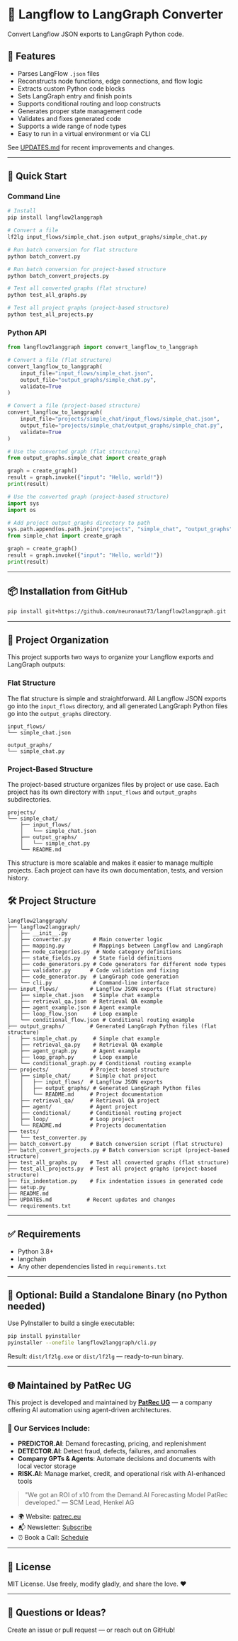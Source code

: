 # 🔄 Langflow to LangGraph Converter

Convert Langflow JSON exports to LangGraph Python code.

## 🚀 Features
- Parses LangFlow `.json` files
- Reconstructs node functions, edge connections, and flow logic
- Extracts custom Python code blocks
- Sets LangGraph entry and finish points
- Supports conditional routing and loop constructs
- Generates proper state management code
- Validates and fixes generated code
- Supports a wide range of node types
- Easy to run in a virtual environment or via CLI

See [UPDATES.md](UPDATES.md) for recent improvements and changes.

---

## 🚗 Quick Start

### Command Line

```bash
# Install
pip install langflow2langgraph

# Convert a file
lf2lg input_flows/simple_chat.json output_graphs/simple_chat.py

# Run batch conversion for flat structure
python batch_convert.py

# Run batch conversion for project-based structure
python batch_convert_projects.py

# Test all converted graphs (flat structure)
python test_all_graphs.py

# Test all project graphs (project-based structure)
python test_all_projects.py
```

### Python API

```python
from langflow2langgraph import convert_langflow_to_langgraph

# Convert a file (flat structure)
convert_langflow_to_langgraph(
    input_file="input_flows/simple_chat.json",
    output_file="output_graphs/simple_chat.py",
    validate=True
)

# Convert a file (project-based structure)
convert_langflow_to_langgraph(
    input_file="projects/simple_chat/input_flows/simple_chat.json",
    output_file="projects/simple_chat/output_graphs/simple_chat.py",
    validate=True
)

# Use the converted graph (flat structure)
from output_graphs.simple_chat import create_graph

graph = create_graph()
result = graph.invoke({"input": "Hello, world!"})
print(result)

# Use the converted graph (project-based structure)
import sys
import os

# Add project output_graphs directory to path
sys.path.append(os.path.join("projects", "simple_chat", "output_graphs"))
from simple_chat import create_graph

graph = create_graph()
result = graph.invoke({"input": "Hello, world!"})
print(result)
```

---

## 📦 Installation from GitHub

```bash
pip install git+https://github.com/neuronaut73/langflow2langgraph.git
```

---

## 📂 Project Organization

This project supports two ways to organize your Langflow exports and LangGraph outputs:

### Flat Structure

The flat structure is simple and straightforward. All Langflow JSON exports go into the `input_flows` directory, and all generated LangGraph Python files go into the `output_graphs` directory.

```
input_flows/
└── simple_chat.json

output_graphs/
└── simple_chat.py
```

### Project-Based Structure

The project-based structure organizes files by project or use case. Each project has its own directory with `input_flows` and `output_graphs` subdirectories.

```
projects/
└── simple_chat/
    ├── input_flows/
    │   └── simple_chat.json
    ├── output_graphs/
    │   └── simple_chat.py
    └── README.md
```

This structure is more scalable and makes it easier to manage multiple projects. Each project can have its own documentation, tests, and version history.

## 🛠 Project Structure

```
langflow2langgraph/
├── langflow2langgraph/
│   ├── __init__.py
│   ├── converter.py       # Main converter logic
│   ├── mapping.py         # Mappings between Langflow and LangGraph
│   ├── node_categories.py  # Node category definitions
│   ├── state_fields.py    # State field definitions
│   ├── code_generators.py # Code generators for different node types
│   ├── validator.py      # Code validation and fixing
│   ├── code_generator.py  # LangGraph code generation
│   └── cli.py             # Command-line interface
├── input_flows/          # Langflow JSON exports (flat structure)
│   ├── simple_chat.json   # Simple chat example
│   ├── retrieval_qa.json  # Retrieval QA example
│   ├── agent_example.json # Agent example
│   ├── loop_flow.json     # Loop example
│   └── conditional_flow.json # Conditional routing example
├── output_graphs/        # Generated LangGraph Python files (flat structure)
│   ├── simple_chat.py     # Simple chat example
│   ├── retrieval_qa.py    # Retrieval QA example
│   ├── agent_graph.py     # Agent example
│   ├── loop_graph.py      # Loop example
│   └── conditional_graph.py # Conditional routing example
├── projects/             # Project-based structure
│   ├── simple_chat/      # Simple chat project
│   │   ├── input_flows/  # Langflow JSON exports
│   │   ├── output_graphs/ # Generated LangGraph Python files
│   │   └── README.md     # Project documentation
│   ├── retrieval_qa/     # Retrieval QA project
│   ├── agent/            # Agent project
│   ├── conditional/      # Conditional routing project
│   ├── loop/             # Loop project
│   └── README.md         # Projects documentation
├── tests/
│   └── test_converter.py
├── batch_convert.py      # Batch conversion script (flat structure)
├── batch_convert_projects.py # Batch conversion script (project-based structure)
├── test_all_graphs.py    # Test all converted graphs (flat structure)
├── test_all_projects.py  # Test all project graphs (project-based structure)
├── fix_indentation.py    # Fix indentation issues in generated code
├── setup.py
├── README.md
├── UPDATES.md           # Recent updates and changes
└── requirements.txt
```

---

## ✅ Requirements

- Python 3.8+
- langchain
- Any other dependencies listed in `requirements.txt`

---

## 🔐 Optional: Build a Standalone Binary (no Python needed)

Use PyInstaller to build a single executable:

```bash
pip install pyinstaller
pyinstaller --onefile langflow2langgraph/cli.py
```

Result: `dist/lf2lg.exe` or `dist/lf2lg` — ready-to-run binary.

---

## 🌐 Maintained by PatRec UG

This project is developed and maintained by **[PatRec UG](https://patrec.eu)** — a company offering AI automation using agent-driven architectures.

### 🧠 Our Services Include:
- **PREDICTOR.AI**: Demand forecasting, pricing, and replenishment
- **DETECTOR.AI**: Detect fraud, defects, failures, and anomalies
- **Company GPTs & Agents**: Automate decisions and documents with local vector storage
- **RISK.AI**: Manage market, credit, and operational risk with AI-enhanced tools

> "We got an ROI of x10 from the Demand.AI Forecasting Model PatRec developed."
> — SCM Lead, Henkel AG

- 🌍 Website: [patrec.eu](https://patrec.eu)
- 📬 Newsletter: [Subscribe](https://scmsync.com)
- ⏰ Book a Call: [Schedule](https://patrec.eu)

---

## 📄 License

MIT License. Use freely, modify gladly, and share the love. ❤️

---

## 💬 Questions or Ideas?

Create an issue or pull request — or reach out on GitHub!
